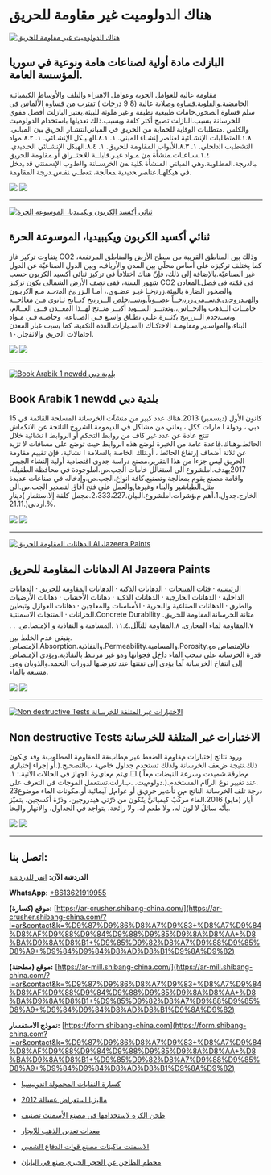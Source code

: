 # هناك الدولوميت غير مقاومة للحريق

<a href="https://swt.shibang-china.com/?l=ar&img&k=%D9%87%D9%86%D8%A7%D9%83+%D8%A7%D9%84%D8%AF%D9%88%D9%84%D9%88%D9%85%D9%8A%D8%AA+%D8%BA%D9%8A%D8%B1+%D9%85%D9%82%D8%A7%D9%88%D9%85%D8%A9+%D9%84%D9%84%D8%AD%D8%B1%D9%8A%D9%82" target="_blank">![هناك الدولوميت غير مقاومة للحريق](http://static.shibang-china.com/all-800x300/1052.jpg)</a>

## البازلت مادة أولية لصناعات هامة ونوعية في سوريا المؤسسة العامة.
مقاومة عالية للعوامل الجوية وعوامل الاهتراء والتلف والأوساط الكيميائية الحامضية.والقلوية.قساوة وصلابة عالية (8 9 درجات ) تقترب من قساوة الألماس في سلم قساوة.الصخور.خامات طبيعية نظيفة و غير ملوثة للبيئة.يعتبر البازلت أفضل مقوي للخرسانة بسبب.البازلت تصبح أكثر كلفة ويسبب.ذلك تعديلها باستخدام الدولوميت والكلس .متطلبات الوقاية للحماية من الحريق في المبانيﺍﻨﺘﺸـﺎﺭ ﺍﻟﺤﺭﻴﻕ ﺒﻴﻥ ﺍﻟﻤﺒﺎﻨﻲ. ١.٨.ﺍﻟﻤﺘﻁﻠﺒﺎﺕ ﺍﻹﻨﺸـﺎﺌﻴﺔ ﻟﻌﻨﺎﺼﺭ ﺇﻨﺸـﺎﺀ ﺍﻟﻤﺒﻨﻰ. ١. ٨.١.ﺍﻟﻬـﻴـﻜل ﺍﻹﻨﺸـﺎﺌﻲ. ١. ٨.٢.ﻤﻭﺍﺩ ﺍﻟﺘﺸﻁﻴﺏ ﺍﻟﺩﺍﺨﻠﻲ. ١. ٨.٣.ﺍﻷﺒﻭﺍﺏ ﺍﻟﻤﻘﺎﻭﻤﺔ ﻟﻠﺤﺭﻴﻕ. ١. ٨.٤.ﺍﻟﻬﻴﻜل ﺍﻹﻨﺸـﺎﺌﻲ ﺍﻟﺤـﺩﻴﺩﻱ. ١.٤.ﺴـﺎﻋـﺎﺕ.ﻤﻨﺸﺄﺓ ﻤﻥ ﻤـﻭﺍﺩ ﻏﻴـﺭ.ﻗﺎﺒﻠــﺔ ﻟﻼﺤﺘــﺭﺍﻕ ﺃﻭ.ﻤﻘﺎﻭﻤﺔ ﻟﻠﺤﺭﻴﻕ ﺒﺎﻟﺩﺭﺠﺔ.ﺍﻟﻤﻁﻠﻭﺒﺔ.ﻭﻫﻲ ﺍﻟﻤﺒﺎﻨﻲ ﺍﻟﻤﻨﺸﺄﺓ ﻜﻠﻴﺔ ﻤﻥ ﺍﻟﺨﺭﺴـﺎﻨﺔ.ﻭﺍﻟﻁﻭﺏ ﺍﻹﺴﻤﻨﺘﻲ ﻗﺩ ﻴﺩﺨل ﻓﻲ ﻫﻴﻜﻠﻬـﺎ.ﻋﻨﺎﺼﺭ ﺤﺩﻴﺩﻴﺔ ﻤﻌﺎﻟﺠﺔ، ﺘﻌﻁـﻲ ﻨﻔـﺱ.ﺩﺭﺠﺔ ﺍﻟﻤﻘﺎﻭﻤﺔ.


<a href="https://whatsapp.shibangsoft.com/WhatsApp.php" target="_blank" title="WhatsApp">![](http://static.shibang-china.com/icon/whatsapp.png)</a> <a href="https://swt.shibang-china.com/?l=ar&icon&k=%D9%87%D9%86%D8%A7%D9%83+%D8%A7%D9%84%D8%AF%D9%88%D9%84%D9%88%D9%85%D9%8A%D8%AA+%D8%BA%D9%8A%D8%B1+%D9%85%D9%82%D8%A7%D9%88%D9%85%D8%A9+%D9%84%D9%84%D8%AD%D8%B1%D9%8A%D9%82" target="_blank">![](http://static.shibang-china.com/icon/chat-ar.png)</a>

---

<a href="https://swt.shibang-china.com/?l=ar&img&k=%D9%87%D9%86%D8%A7%D9%83+%D8%A7%D9%84%D8%AF%D9%88%D9%84%D9%88%D9%85%D9%8A%D8%AA+%D8%BA%D9%8A%D8%B1+%D9%85%D9%82%D8%A7%D9%88%D9%85%D8%A9+%D9%84%D9%84%D8%AD%D8%B1%D9%8A%D9%82" target="_blank">![ثنائي أكسيد الكربون ويكيبيديا، الموسوعة الحرة](http://static.shibang-china.com/all-800x300/323.jpg)</a>

## ثنائي أكسيد الكربون ويكيبيديا، الموسوعة الحرة
يتفاوت تركيز غاز CO2 وذلك بين المناطق القريبة من سطح الأرض والمناطق المرتفعة، كما يختلف تركيزه على أساس محلّي بين المدن والأرياف، وبين الدول الصناعيّة عن الدول غير الصناعيّة.بالإضافة إلى ذلك، فإنّ هناك اختلافاً في تركيز ثنائي أكسيد الكربون حسب شهور السنة، ففي نصف الأرض الشمالي يكون تركيز CO2 في قمّته في فصل.المعادن والصخور الضارة بالبيئة.زرﻧﻳﺧـﺎ ﻏﻳـر ﻋﺿـوي.، أﻣـﺎ اﻟـزرﻧﻳﺦ اﻟﻣﺗﺣـد ﻣـﻊ اﻟﻛرﺑـون واﻟﻬﻳـدروﺟﻳن.ﻓﻳﺳــﻣﻲ.زرﻧﻳﺧــﺎً ﻋﺿــوﻳﺎً.وﻳﺳــﺗﺧﻠص اﻟــزرﻧﻳﺦ ﻛﻧــﺎﺗﺞ ﺛـﺎﻧوي ﻣـن ﻣﻌﺎﻟﺟــﺔ ﺧﺎﻣــﺎت اﻟــذﻫب واﻟﻧﺣــﺎس،.وﺗﻌﺗﺑــر اﻟﺳــوﻳد أﻛﺑــر ﻣﻧــﺗﺞ ﻟﻬــذا اﻟﻣﻌــدن ﻓــﻲ اﻟﻌــﺎﻟم، وﻳﺳــﺗﺧدم اﻟــزرﻧﻳﺦ ﺑﻛﺛــرة.ﻋﻠـﻲ ﻧطـﺎق واﺳـﻊ ﻓـﻲ اﻟﺻـﻧﺎﻋﺔ، وﺧﺎﺻـﺔ ﻓـﻲ ﻣـواد اﻟﺑﻧﺎء،واﻟﻣواﺳـﻳر وﻣﻘﺎوﻣـﺔ اﻻﺣﺗﻛـﺎك (اﻟﺳـﻳﺎرات.اﻟﻐدة اﻟﻧﻛﻔﻳﺔ، ﻛﻣﺎ ﻳﺳﺑب ﻏﺑﺎر اﻟﻣﻌدن اﺣﺗﻣﺎﻻت اﻟﺣرﻳق واﻻﻧﻔﺟﺎر.١٠.


<a href="https://whatsapp.shibangsoft.com/WhatsApp.php" target="_blank" title="WhatsApp">![](http://static.shibang-china.com/icon/whatsapp.png)</a> <a href="https://swt.shibang-china.com/?l=ar&icon&k=%D9%87%D9%86%D8%A7%D9%83+%D8%A7%D9%84%D8%AF%D9%88%D9%84%D9%88%D9%85%D9%8A%D8%AA+%D8%BA%D9%8A%D8%B1+%D9%85%D9%82%D8%A7%D9%88%D9%85%D8%A9+%D9%84%D9%84%D8%AD%D8%B1%D9%8A%D9%82" target="_blank">![](http://static.shibang-china.com/icon/chat-ar.png)</a>

---

<a href="https://swt.shibang-china.com/?l=ar&img&k=%D9%87%D9%86%D8%A7%D9%83+%D8%A7%D9%84%D8%AF%D9%88%D9%84%D9%88%D9%85%D9%8A%D8%AA+%D8%BA%D9%8A%D8%B1+%D9%85%D9%82%D8%A7%D9%88%D9%85%D8%A9+%D9%84%D9%84%D8%AD%D8%B1%D9%8A%D9%82" target="_blank">![Book Arabik 1 newdd بلدية دبي](http://static.shibang-china.com/all-800x300/996.jpg)</a>

## Book Arabik 1 newdd بلدية دبي
15 كانون الأول (ديسمبر) 2013.ﻫﻨﺎك ﻋﺪد ﻛﺒﻴﺮ ﻣﻦ ﻣﻨﺸﺂت اﻟﺨﺮﺳﺎﻧﺔ اﻟﻤﺴﻠﺤﺔ اﻟﻘﺎﺋﻤﺔ ﻓﻲ دﺑﻲ ، ودوﻟﺔ ا ﻣﺎرات ﻛﻜﻞ ، ﻳﻌﺎﻧﻲ ﻣﻦ ﻣﺸﺎﻛﻞ ﻓﻲ اﻟﺪﻳﻤﻮﻣﺔ.اﻟﺸﺮوخ اﻟﻨﺎﺗﺠﺔ ﻋﻦ اﻻﻧﻜﻤﺎش ﺗﻨﺘﺞ ﻋﺎدة ﻋﻦ ﻋﺪد ﻏﻴﺮ ﻛﺎف ﻣﻦ رواﺑﻂ اﻟﺘﺤﻜﻢ أو اﻟﺮواﺑﻂ ا ﻧﺸﺎﺋﻴﺔ ﺧﻼل اﻟﺤﺎﺋﻂ.وﻫﻨﺎك.ﻗﺎﻋﺪة ﻋﺎﻣﺔ ﻣﻦ اﻟﺨﺒﺮة ﻟﻮﺿﻊ ﻫﺬه اﻟﺮواﺑﻂ ﺣﻴﺚ ﺗﻮﺿﻊ ﻋﻠﻰ ﻣﺴﺎﻓﺎت ﻻ ﺗﺰﻳﺪ ﻋﻦ ﺛﻼﺛﺔ أﺿﻌﺎف إرﺗﻔﺎع اﻟﺤﺎﺋﻂ ، أو.ﺗﻠﻚ اﻟﺨﺎﺻﺔ ﺑﺎﻟﺴﻼﻣﺔ ا ﻧﺸﺎﺋﻴﺔ، ﻓﺈن ﺗﻘﻴﻴﻢ ﻣﻘﺎوﻣﺔ اﻟﺤﺮﻳﻖ ﻟﻴﺲ ﺟﺰءا ﻣﻦ ﻫﺬا اﻟﺘﻘﺮﻳﺮ.مصنع دراسة جدوى اقتصادية أولية إلنشاء الجبس 2017يهدف.املشروع الى استغالل خامات الجب.ص.املوجودة في محافظة الطفيلة، واقامة مصنع يقوم بمعالجة وتصنيع.كافة انواع.الجب.ص.وإدخاله في صناعات عديدة مثل.الطباشير والبناء وغيرها,والعمل على فتح افاق لتصدير الجب.ص.الى الخارج.جدول.1.أهم م.ؤشرات.املشروع.البيان.2،333،227.مجمل كلفة إلا.ستثمار )دينار أردني(.21.11.%.


<a href="https://whatsapp.shibangsoft.com/WhatsApp.php" target="_blank" title="WhatsApp">![](http://static.shibang-china.com/icon/whatsapp.png)</a> <a href="https://swt.shibang-china.com/?l=ar&icon&k=%D9%87%D9%86%D8%A7%D9%83+%D8%A7%D9%84%D8%AF%D9%88%D9%84%D9%88%D9%85%D9%8A%D8%AA+%D8%BA%D9%8A%D8%B1+%D9%85%D9%82%D8%A7%D9%88%D9%85%D8%A9+%D9%84%D9%84%D8%AD%D8%B1%D9%8A%D9%82" target="_blank">![](http://static.shibang-china.com/icon/chat-ar.png)</a>

---

<a href="https://swt.shibang-china.com/?l=ar&img&k=%D9%87%D9%86%D8%A7%D9%83+%D8%A7%D9%84%D8%AF%D9%88%D9%84%D9%88%D9%85%D9%8A%D8%AA+%D8%BA%D9%8A%D8%B1+%D9%85%D9%82%D8%A7%D9%88%D9%85%D8%A9+%D9%84%D9%84%D8%AD%D8%B1%D9%8A%D9%82" target="_blank">![الدهانات المقاومة للحريق Al Jazeera Paints](http://static.shibang-china.com/all-800x300/1487.jpg)</a>

## الدهانات المقاومة للحريق Al Jazeera Paints
الرئيسية &middot; فئات المنتجات &middot; الدهانات الذكية &middot; الدهانات المقاومة للحريق &middot; الدهانات الداخلية &middot; الدهانات الخارجية &middot; الدهانات الذكية &middot; دهانات الأخشاب &middot; دهانات الأرضيات والطرق &middot; الدهانات الصناعية والبحرية &middot; الأساسات والمعاجين &middot; دهانات العوازل وتبطين الخزانات &middot; المنتجات الاسمنتية.Concrete Durability متانة الخرسانةاﻟﻤﻘﺎوﻣﺔ ﻟﻠﺤﺮﻳﻖ. ٧.اﻟﻤﻘﺎوﻣﺔ ﻟﻤﺎء اﻟﻤﺠﺎرى. ٨.اﻟﻤﻘﺎوﻣﺔ ﻟﻠﺘﺂآﻞ.١١.٤ .ﺍﳌﺴﺎﻣﻴﺔ ﻭ ﺍﻟﻨﻔﺎﺫﻳﺔ ﻭ ﺍﻹﻣﺘﺼﺎ.ﺹ. . . .ﻳﻨﺒﻐﻰ ﻋﺪم اﻟﺨﻠﻂ ﺑﻴﻦ اﻹﻣﺘﺼﺎص.Absorption.واﻟﻨﻔﺎذﻳﺔ.Permeability.واﻟﻤﺴﺎﻣﻴﺔ.Porosity.ﻓﺎﻹﻣﺘﺼﺎص هﻮ ﻗﺪرة اﻟﺨﺮﺳﺎﻧﺔ ﻋﻠﻰ ﺳﺤﺐ اﻟﻤﺎء داﺥﻞ ﻓﺠﻮاﺗﻬﺎ وهﻮ ﻏﻴﺮ ﻣﺮﺗﺒﻂ ﺑﺎﻟﻨﻔﺎذﻳﺔ.وﻳﺆدى اﻹﻣﺘﺼﺎص إﻟﻰ اﻧﺘﻔﺎخ اﻟﺨﺮﺳﺎﻧﺔ آﻤﺎ ﻳﺆدى إﻟﻰ ﺗﻔﺘﺘﻬﺎ ﻋﻨﺪ ﺗﻌﺮﺿ.ﻬﺎ ﻟﺪورات اﻟﺘﺠﻤﺪ.واﻟﺬوﺑﺎن وهﻰ ﻣﺸﺒﻌﺔ ﺑﺎﻟﻤﺎء.


<a href="https://whatsapp.shibangsoft.com/WhatsApp.php" target="_blank" title="WhatsApp">![](http://static.shibang-china.com/icon/whatsapp.png)</a> <a href="https://swt.shibang-china.com/?l=ar&icon&k=%D9%87%D9%86%D8%A7%D9%83+%D8%A7%D9%84%D8%AF%D9%88%D9%84%D9%88%D9%85%D9%8A%D8%AA+%D8%BA%D9%8A%D8%B1+%D9%85%D9%82%D8%A7%D9%88%D9%85%D8%A9+%D9%84%D9%84%D8%AD%D8%B1%D9%8A%D9%82" target="_blank">![](http://static.shibang-china.com/icon/chat-ar.png)</a>

---

<a href="https://swt.shibang-china.com/?l=ar&img&k=%D9%87%D9%86%D8%A7%D9%83+%D8%A7%D9%84%D8%AF%D9%88%D9%84%D9%88%D9%85%D9%8A%D8%AA+%D8%BA%D9%8A%D8%B1+%D9%85%D9%82%D8%A7%D9%88%D9%85%D8%A9+%D9%84%D9%84%D8%AD%D8%B1%D9%8A%D9%82" target="_blank">![Non destructive Tests الاختبارات غير المتلفة للخرسانة](http://static.shibang-china.com/all-800x300/914.jpg)</a>

## Non destructive Tests الاختبارات غير المتلفة للخرسانة
ورود ﻧﺘﺎﺋﺞ إﺧﺘﺒﺎرات ﻡﻘﺎوﻡﺔ اﻟﻀﻐﻂ ﻏﻴﺮ ﻡﻄﺎﺏﻘﺔ ﻟﻠﻤﻘﺎوﻡﺔ اﻟﻤﻄﻠﻮﺏﺔ وﻗﺪ ﻱﻜﻮن ذﻟﻚ.ﻧﺘﻴﺠﺔ ﺽﻌﻒ اﻟﺨﺮﺳﺎﻧﺔ.وﻟﺬﻟﻚ ﺗﺴﺘﺨﺪم ﺟﺪاول ﺧﺎﺹﺔ ﺏﺎﻟﺘﺼﺤﻴﺢ.(.أو إﺟﺮاء إﺧﺘﺒﺎرى ﻡﻄﺮﻗﺔ.ﺷﻤﻴﺪت وﺳﺮﻋﺔ اﻟﻨﺒﻀﺎت ﻡﻌﺎً.).❒.ﻱﺘﻢ ﻡﻌﺎﻱﺮة اﻟﺠﻬﺎز ﻓﻰ اﻟﺤﺎﻻت اﻵﺗﻴﺔ.: ١. .ﻋﻨﺪ ﺗﻐﻴﻴﺮ ﻧﻮع اﻟﺮآﺎم اﻟﻤﺴﺘﺨﺪم.(.دوﻟﻮﻡﻴﺖ. .ﺏﺎزﻟﺖ.ﺗﺴﺘﻌﻤﻞ اﻟﻤﻮﺟﺎت ﻓﻰ اﻟﺘﻌﺮف ﻋﻠﻰ درﺟﺔ ﺗﻠﻒ اﻟﺨﺮﺳﺎﻧﺔ اﻟﻨﺎﺗﺞ ﻡﻦ ﺗﺄﺙﻴﺮ ﺣﺮﻱﻖ أو ﻋﻮاﻡﻞ آﻴﻤﺎﺋﻴﺔ أو.مكونات الماء موضوع23 أيار (مايو) 2016.الماء مركّبٌ كيميائيٌّ يتّكون من ذرّتي هيدروجين، وذرّة أكسجين، يتميّز بأنّه سائلٌ لا لون له، ولا طعم له، ولا رائحة، يتواجد في الجداول، والأنهار والبحا.


<a href="https://whatsapp.shibangsoft.com/WhatsApp.php" target="_blank" title="WhatsApp">![](http://static.shibang-china.com/icon/whatsapp.png)</a> <a href="https://swt.shibang-china.com/?l=ar&icon&k=%D9%87%D9%86%D8%A7%D9%83+%D8%A7%D9%84%D8%AF%D9%88%D9%84%D9%88%D9%85%D9%8A%D8%AA+%D8%BA%D9%8A%D8%B1+%D9%85%D9%82%D8%A7%D9%88%D9%85%D8%A9+%D9%84%D9%84%D8%AD%D8%B1%D9%8A%D9%82" target="_blank">![](http://static.shibang-china.com/icon/chat-ar.png)</a>

---
## اتصل بنا:

**الدردشة الآن:** [انقر للدردشة](https://swt.shibang-china.com?l=ar&contact&k=%D9%87%D9%86%D8%A7%D9%83+%D8%A7%D9%84%D8%AF%D9%88%D9%84%D9%88%D9%85%D9%8A%D8%AA+%D8%BA%D9%8A%D8%B1+%D9%85%D9%82%D8%A7%D9%88%D9%85%D8%A9+%D9%84%D9%84%D8%AD%D8%B1%D9%8A%D9%82)

**WhatsApp:**  [+8613621919955](https://whatsapp.shibangsoft.com/WhatsApp.php)

**موقع (كسارة):** [https://ar-crusher.shibang-china.com/](https://ar-crusher.shibang-china.com/?l=ar&contact&k=%D9%87%D9%86%D8%A7%D9%83+%D8%A7%D9%84%D8%AF%D9%88%D9%84%D9%88%D9%85%D9%8A%D8%AA+%D8%BA%D9%8A%D8%B1+%D9%85%D9%82%D8%A7%D9%88%D9%85%D8%A9+%D9%84%D9%84%D8%AD%D8%B1%D9%8A%D9%82)

**موقع (مطحنة):** [https://ar-mill.shibang-china.com/](https://ar-mill.shibang-china.com/?l=ar&contact&k=%D9%87%D9%86%D8%A7%D9%83+%D8%A7%D9%84%D8%AF%D9%88%D9%84%D9%88%D9%85%D9%8A%D8%AA+%D8%BA%D9%8A%D8%B1+%D9%85%D9%82%D8%A7%D9%88%D9%85%D8%A9+%D9%84%D9%84%D8%AD%D8%B1%D9%8A%D9%82)

**نموذج الاستفسار:** [https://form.shibang-china.com](https://form.shibang-china.com?l=ar&contact&k=%D9%87%D9%86%D8%A7%D9%83+%D8%A7%D9%84%D8%AF%D9%88%D9%84%D9%88%D9%85%D9%8A%D8%AA+%D8%BA%D9%8A%D8%B1+%D9%85%D9%82%D8%A7%D9%88%D9%85%D8%A9+%D9%84%D9%84%D8%AD%D8%B1%D9%8A%D9%82)

* [كسارة النفايات المحمولة اندونيسيا](../22/%D9%83%D8%B3%D8%A7%D8%B1%D8%A9%20%D8%A7%D9%84%D9%86%D9%81%D8%A7%D9%8A%D8%A7%D8%AA%20%D8%A7%D9%84%D9%85%D8%AD%D9%85%D9%88%D9%84%D8%A9%20%D8%A7%D9%86%D8%AF%D9%88%D9%86%D9%8A%D8%B3%D9%8A%D8%A7.md)

* [ماليزيا استعراض غسالة 2012](../22/%D9%85%D8%A7%D9%84%D9%8A%D8%B2%D9%8A%D8%A7%20%D8%A7%D8%B3%D8%AA%D8%B9%D8%B1%D8%A7%D8%B6%20%D8%BA%D8%B3%D8%A7%D9%84%D8%A9%202012.md)

* [طحن الكرة لاستخدامها في مصنع الأسمنت تصنيف](../24/%D8%B7%D8%AD%D9%86%20%D8%A7%D9%84%D9%83%D8%B1%D8%A9%20%D9%84%D8%A7%D8%B3%D8%AA%D8%AE%D8%AF%D8%A7%D9%85%D9%87%D8%A7%20%D9%81%D9%8A%20%D9%85%D8%B5%D9%86%D8%B9%20%D8%A7%D9%84%D8%A3%D8%B3%D9%85%D9%86%D8%AA%20%D8%AA%D8%B5%D9%86%D9%8A%D9%81.md)

* [معدات تعدين الذهب للإيجار](../23/%D9%85%D8%B9%D8%AF%D8%A7%D8%AA%20%D8%AA%D8%B9%D8%AF%D9%8A%D9%86%20%D8%A7%D9%84%D8%B0%D9%87%D8%A8%20%D9%84%D9%84%D8%A5%D9%8A%D8%AC%D8%A7%D8%B1.md)

* [الاسمنت ماكينات مصنع قوات الدفاع الشعبي](../23/%D8%A7%D9%84%D8%A7%D8%B3%D9%85%D9%86%D8%AA%20%D9%85%D8%A7%D9%83%D9%8A%D9%86%D8%A7%D8%AA%20%D9%85%D8%B5%D9%86%D8%B9%20%D9%82%D9%88%D8%A7%D8%AA%20%D8%A7%D9%84%D8%AF%D9%81%D8%A7%D8%B9%20%D8%A7%D9%84%D8%B4%D8%B9%D8%A8%D9%8A.md)

* [محطم الطاحن عن الحجر الجيري صنع في اليابان](../23/%D9%85%D8%AD%D8%B7%D9%85%20%D8%A7%D9%84%D8%B7%D8%A7%D8%AD%D9%86%20%D8%B9%D9%86%20%D8%A7%D9%84%D8%AD%D8%AC%D8%B1%20%D8%A7%D9%84%D8%AC%D9%8A%D8%B1%D9%8A%20%D8%B5%D9%86%D8%B9%20%D9%81%D9%8A%20%D8%A7%D9%84%D9%8A%D8%A7%D8%A8%D8%A7%D9%86.md)